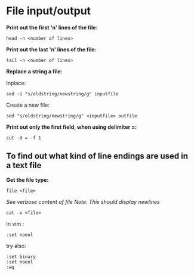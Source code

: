 # File input/output

**Print out the first 'n' lines of the file:**

~~~~
head -n <number of lines>
~~~~

**Print out the last 'n' lines of the file:**

~~~~
tail -n <number of lines>
~~~~

**Replace a string a file:**

Inplace:

~~~~
sed -i "s/oldstring/newstring/g" inputfile
~~~~


Create a new file:

~~~~
sed "s/oldstring/newstring/g" <inputfile> outfile
~~~~

**Print out only the first field, when using delimiter =:**

~~~~
cut -d = -f 1 
~~~~



## To find out what kind of line endings are used in a text file

**Get the file type:**

~~~~
file <file>
~~~~

*See verbose content of file*
*Note: This should display newlines*

~~~~
cat -v <file>
~~~~

In vim :

~~~~
:set noeol
~~~~

try also:

~~~~
:set binary
:set noeol
:wq
~~~~
